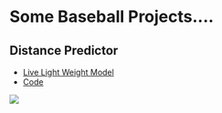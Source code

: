 # **Some Baseball Projects....**

## **Distance Predictor**

- [Live Light Weight Model](https://baseball-uvsnfjbppkpkxsb6kuhfsb.streamlit.app/)
- [Code](https://github.com/dec1costello/Baseball/tree/main/Distance-Predictor)


[<img src="https://github.com/dec1costello/Baseball/assets/79241861/52ab846f-cc9f-4d2a-91f6-2df517ac5592"/>](https://www.youtube.com/watch?v=a8rhgyvCnVM)

